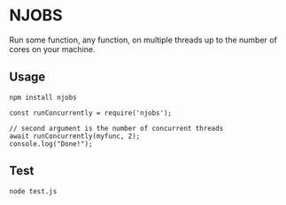 # NJOBS
Run some function, any function, on multiple threads up to the number of cores on your machine.
## Usage
```
npm install njobs
```

```
const runConcurrently = require('njobs');

// second argument is the number of concurrent threads
await runConcurrently(myfunc, 2);
console.log("Done!");
```

## Test
`node test.js`